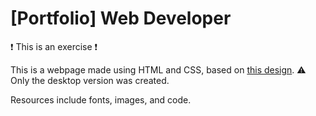 # [Portfolio] Web Developer

❗ This is an exercise ❗

This is a webpage made using HTML and CSS, based on [this design](https://www.figma.com/file/I2wIWI0RoQ8zAq7GY8tYaF/Web-Developer-Portfolio---Personal-Site-(Community)?type=design&node-id=240%3A274&mode=design&t=eEsxTDp52VckWNYi-1).
⚠ Only the desktop version was created.

Resources include fonts, images, and code.
